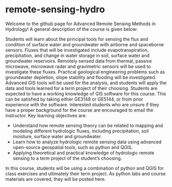 # remote-sensing-hydro

Welcome to the github page for Advanced Remote Sensing Methods in Hydrology! A general description of the course is given below:

Students will learn about the principal tools for sensing the flux and condition of surface water and groundwater with airborne and spaceborne sensors. Fluxes that will be investigated include evapotranspiration, precipitation, and change in water storage in soil, surface water and groundwater reservoirs. Remotely sensed data from thermal, passive microwave, microwave radar and gravimetric sensors will be used to investigate these fluxes. Practical geological engineering problems such as groundwater depletion, slope stability and flooding will be investigated. Advanced GIS tools will be used for the analysis, and students will apply the data and tools learned for a term project of their choosing. Students are expected to have a working knowledge of GIS software for this course. This can be satisfied by taking either GE3148 or GE5144, or from prior experience with the software. Interested students who are unsure if they have a proper background for the course are encouraged to email the instructor.
Key learning objectives are:
-	Understand how remote sensing theory can be related to mapping and modeling different hydrologic fluxes, including precipitation, soil moisture, surface water and groundwater.
-	Learn how to analyze hydrologic remote sensing data using advanced open-source geospatial tools, such as python and QGIS.
-	Applying theoretical and practical knowledge of hydrologic remote sensing to a term project of the student’s choosing.

In this course, students will be using a combination of python and QGIS for class exercises and ultimately their term project. As python labs and course materials are covered, they will be posted here.
